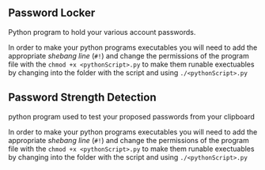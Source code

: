 ## Password Locker 

Python program to hold your various account passwords.

In order to make your python programs executables you will need to add the appropriate *shebang line* (`#!`) and change the permissions of the program file with the `chmod +x <pythonScript>.py` to make them runable exectuables by changing into the folder with the script and using `./<pythonScript>.py`

## Password Strength Detection

python program used to test your proposed passwords from your clipboard 

In order to make your python programs executables you will need to add the appropriate *shebang line* (`#!`) and change the permissions of the program file with the `chmod +x <pythonScript>.py` to make them runable exectuables by changing into the folder with the script and using `./<pythonScript>.py`